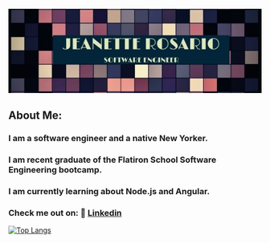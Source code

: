
![Banner]

## About Me:
### I am a software engineer and a native New Yorker.
### I am recent graduate of the Flatiron School Software Engineering bootcamp.
### I am currently learning about Node.js and Angular.

### Check me out on: 👔 [Linkedin][Linkedin]

[![Top Langs](https://github-readme-stats.vercel.app/api/top-langs/?username=jeanetterosario88&layout=compact)](https://github.com/jeanetterosario88/github-readme-stats)

[LinkedIn]: https://www.linkedin.com/in/jeanette-rosario-7997a1207/
[Banner]: https://github.com/jeanetterosario88/myfiles/blob/main/Jeanette%20Rosario%20Github%20Banner.jpg?raw=true

